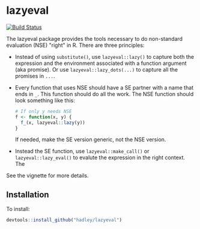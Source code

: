 # lazyeval

[![Build Status](https://travis-ci.org/hadley/lazyeval.png?branch=master)](https://travis-ci.org/hadley/lazyeval)

The lazyeval package provides the tools necessary to do non-standard evaluation (NSE) "right" in R. There are three principles:
  
  * Instead of using `substitute()`, use `lazyeval::lazy()` to capture both the 
    expression and the environment associated with a function argument (aka
    promise). Or use `lazyeval::lazy_dots(...)` to capture all the promises 
    in `...`.
    
  * Every function that uses NSE should have a SE partner with a name that ends 
    in `_`. This function should do all the work. The NSE function should look
    something like this:
  
    ```R
    # If only y needs NSE
    f <- function(x, y) {
      f_(x, lazyeval::lazy(y))
    }
    ```
  
    If needed, make the SE version generic, not the NSE version.
  
  * Instead the SE function, use `lazyeval::make_call()` or 
    `lazyeval::lazy_eval()` to evalute the expression in the right context. The 

See the vignette for more details.

## Installation

To install:

```r
devtools::install_github("hadley/lazyeval")
```
